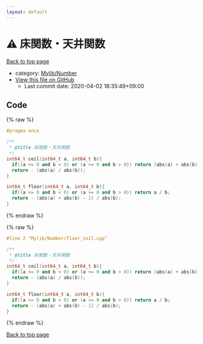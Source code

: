 ```yaml
---
layout: default
---
```


<!-- mathjax config similar to math.stackexchange -->
<script type="text/javascript" async
  src="https://cdnjs.cloudflare.com/ajax/libs/mathjax/2.7.5/MathJax.js?config=TeX-MML-AM_CHTML">
</script>
<script type="text/x-mathjax-config">
  MathJax.Hub.Config({
    TeX: { equationNumbers: { autoNumber: "AMS" }},
    tex2jax: {
      inlineMath: [ ['$','$'] ],
      processEscapes: true
    },
    "HTML-CSS": { matchFontHeight: false },
    displayAlign: "left",
    displayIndent: "2em"
  });
</script>

<script type="text/javascript" src="https://cdnjs.cloudflare.com/ajax/libs/jquery/3.4.1/jquery.min.js"></script>
<script src="https://cdn.jsdelivr.net/npm/jquery-balloon-js@1.1.2/jquery.balloon.min.js" integrity="sha256-ZEYs9VrgAeNuPvs15E39OsyOJaIkXEEt10fzxJ20+2I=" crossorigin="anonymous"></script>
<script type="text/javascript" src="../../../assets/js/copy-button.js"></script>
<link rel="stylesheet" href="../../../assets/css/copy-button.css" />


# :warning: 床関数・天井関数

<a href="../../../index.html">Back to top page</a>

* category: <a href="../../../index.html#5fda78fda98ef9fc0f87c6b50d529f19">Mylib/Number</a>
* <a href="{{ site.github.repository_url }}/blob/master/Mylib/Number/floor_ceil.cpp">View this file on GitHub</a>
    - Last commit date: 2020-04-02 18:35:49+09:00




## Code

<a id="unbundled"></a>
{% raw %}
```cpp
#pragma once

/**
 * @title 床関数・天井関数
 */
int64_t ceil(int64_t a, int64_t b){
  if((a <= 0 and b < 0) or (a >= 0 and b > 0)) return (abs(a) + abs(b) - 1) / abs(b);
  return - (abs(a) / abs(b));
}

int64_t floor(int64_t a, int64_t b){
  if((a <= 0 and b < 0) or (a >= 0 and b > 0)) return a / b;
  return - (abs(a) + abs(b) - 1) / abs(b);
}

```
{% endraw %}

<a id="bundled"></a>
{% raw %}
```cpp
#line 2 "Mylib/Number/floor_ceil.cpp"

/**
 * @title 床関数・天井関数
 */
int64_t ceil(int64_t a, int64_t b){
  if((a <= 0 and b < 0) or (a >= 0 and b > 0)) return (abs(a) + abs(b) - 1) / abs(b);
  return - (abs(a) / abs(b));
}

int64_t floor(int64_t a, int64_t b){
  if((a <= 0 and b < 0) or (a >= 0 and b > 0)) return a / b;
  return - (abs(a) + abs(b) - 1) / abs(b);
}

```
{% endraw %}

<a href="../../../index.html">Back to top page</a>

